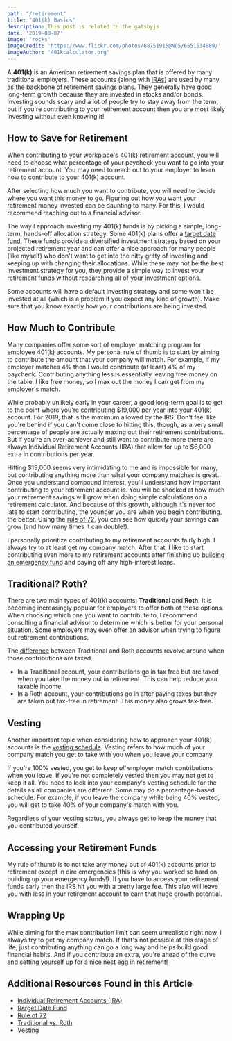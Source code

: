 ```yaml
---
path: "/retirement"
title: "401(k) Basics"
description: This post is related to the gatsbyjs
date: '2019-08-07'
image: 'rocks'
imageCredit: 'https://www.flickr.com/photos/68751915@N05/6551534889/'
imageAuthor: '401kcalculator.org'
---
```

A **401(k)** is an American retirement savings plan that is offered by many traditional employers. These accounts (along with [IRAs](https://www.nerdwallet.com/article/investing/learn-about-ira-accounts)) are used by many as the backbone of retirement savings plans. They generally have good long-term growth because they are invested in stocks and/or bonds. Investing sounds scary and a lot of people try to stay away from the term,  but if you're contributing to your retirement account then you are most likely investing without even knowing it!

## How to Save for Retirement
When contributing to your workplace's 401(k) retirement account, you will need to choose what percentage of your paycheck you want to go into your retirement account. You may need to reach out to your employer to learn how to contribute to your 401(k) account.

After selecting how much you want to contribute, you will need to decide where you want this money to go. Figuring out how you want your retirement money invested can be daunting to many. For this, I would recommend reaching out to a financial advisor.

The way I approach investing my 401(k) funds is by picking a simple, long-term, hands-off allocation strategy. Some 401(k) plans offer a [target date fund](https://www.investor.gov/introduction-investing/basics/investment-products/target-date-funds). These funds provide a diversified investment strategy based on your projected retirement year and can offer a nice approach for many people (like myself) who don't want to get into the nitty gritty of investing and keeping up with changing their allocations. While these may not be the best investment strategy for you, they provide a simple way to invest your retirement funds without researching all of your investment options.

Some accounts will have a default investing strategy and some won't be invested at all (which is a problem if you expect any kind of growth). Make sure that you know exactly how your contributions are being invested.

## How Much to Contribute
Many companies offer some sort of employer matching program for employee 401(k) accounts. My personal rule of thumb is to start by aiming to contribute the amount that your company will match. For example, if my employer matches 4% then I would contribute (at least) 4% of my paycheck. Contributing anything less is essentially leaving free money on the table. I like free money, so I max out the money I can get from my employer's match.

While probably unlikely early in your career, a good long-term goal is to get to the point where you're contributing $19,000 per year into your 401(k) account. For 2019, that is the maximum allowed by the IRS. Don't feel like you're behind if you can't come close to hitting this, though, as a very small percentage of people are actually maxing out their retirement contributions. But if you're an over-achiever and still want to contribute more there are always Individual Retirement Accounts (IRA) that allow for up to $6,000 extra in contributions per year.

Hitting $19,000 seems very intimidating to me and is impossible for many, but contributing anything more than what your company matches is great. Once you understand compound interest, you'll understand how important contributing to your retirement account is. You will be shocked at how much your retirement savings will grow when doing simple calculations on a retirement calculator. And because of this growth, although it's never too late to start contributing, the younger you are when you begin contributing, the better. Using the [rule of 72](https://www.thebalance.com/what-is-the-rule-of-72-how-can-it-help-you-double-your-money-453756), you can see how quickly your savings can grow (and how many times it can double!).

I personally prioritize contributing to my retirement accounts fairly high. I always try to at least get my company match. After that, I like to start contributing even more to my retirement accounts after finishing up [building an emergency fund](https://moneyfornoobs.com/emergencyFund) and paying off any high-interest loans.

## Traditional? Roth?
There are two main types of 401(k) accounts: **Traditional** and **Roth**. It is becoming increasingly popular for employers to offer both of these options. When choosing which one you want to contribute to, I recommend consulting a financial advisor to determine which is better for your personal situation. Some employers may even offer an advisor when trying to figure out retirement contributions.

The [difference](https://www.daveramsey.com/blog/traditional-401k-vs-roth-401k) between Traditional and Roth accounts revolve around when those contributions are taxed.
- In a Traditional account, your contributions go in tax free but are taxed when you take the money out in retirement. This can help reduce your taxable income.
- In a Roth account, your contributions go in after paying taxes but they are taken out tax-free in retirement. This money also grows tax-free.

## Vesting
Another important topic when considering how to approach your 401(k) accounts is the [vesting schedule](https://www.thesimpledollar.com/investing/401k-vesting-what-it-is-and-why-it-matters/). Vesting refers to how much of your company match you get to take with you when you leave your company.

If you're 100% vested, you get to keep *all* employer match contributions when you leave. If you're not completely vested then you may not get to keep it all. You need to look into your company's vesting schedule for the details as all companies are different. Some may do a percentage-based schedule. For example, if you leave the company while being 40% vested, you will get to take 40% of your company's match with you.

Regardless of your vesting status, you always get to keep the money that you contributed yourself.

## Accessing your Retirement Funds
My rule of thumb is to not take any money out of 401(k) accounts prior to retirement except in dire emergencies (this is why you worked so hard on building up your emergency funds!). If you have to access your retirement funds early then the IRS hit you with a pretty large fee. This also will leave you with less in your retirement account to earn that huge growth potential.

## Wrapping Up
While aiming for the max contribution limit can seem unrealistic right now, I always try to get my company match. If that's not possible at this stage of life, just contributing anything can go a long way and helps build good financial habits. And if you contribute an extra, you're ahead of the curve and setting yourself up for a nice nest egg in retirement!

## Additional Resources Found in this Article
- [Individual Retirement Accounts (IRA)](https://www.nerdwallet.com/article/investing/learn-about-ira-accounts)
- [Rarget Date Fund](https://www.investor.gov/introduction-investing/basics/investment-products/target-date-funds)
- [Rule of 72](https://www.thebalance.com/what-is-the-rule-of-72-how-can-it-help-you-double-your-money-453756)
- [Traditional vs. Roth](https://www.daveramsey.com/blog/traditional-401k-vs-roth-401k)
- [Vesting](https://www.thesimpledollar.com/investing/401k-vesting-what-it-is-and-why-it-matters/)
